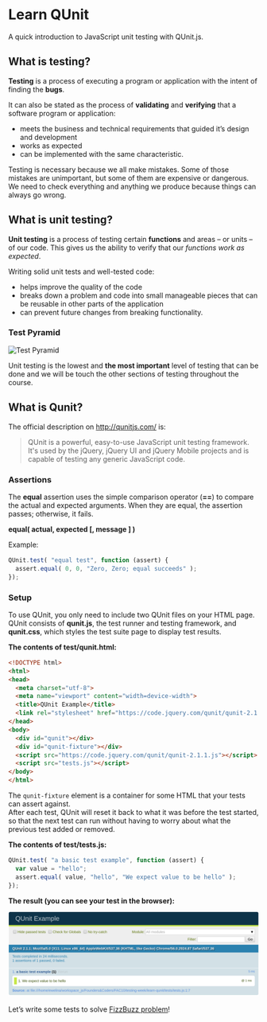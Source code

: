 # Learn QUnit

A quick introduction to JavaScript unit testing with QUnit.js.

## What is testing?  

**Testing** is a process of executing a program or application with the intent of finding the **bugs**.

It can also be stated as the process of **validating** and **verifying** that a software program or application:  
- meets the business and technical requirements that guided it’s design and development
- works as expected
- can be implemented with the same characteristic.

Testing is necessary because we all make mistakes. Some of those mistakes are unimportant, but some of them are expensive or dangerous. We need to check everything and anything we produce because things can always go wrong.

## What is unit testing?  

**Unit testing** is a process of testing certain **functions** and areas – or units – of our code. This gives us the ability to verify that our _functions work as expected_.

Writing solid unit tests and well-tested code:

- helps improve the quality of the code
- breaks down a problem and code into small manageable pieces that can be reusable in other parts of the application
- can prevent future changes from breaking functionality.

### Test Pyramid

![Test Pyramid](https://media.licdn.com/mpr/mpr/p/8/005/099/219/08c5a55.jpg)

Unit testing is the lowest and **the most important** level of testing that can be done and we will be touch the other sections of testing throughout the course.

## What is Qunit?

The official description on http://qunitjs.com/ is:

> QUnit is a powerful, easy-to-use JavaScript unit testing framework.
  It's used by the jQuery, jQuery UI and jQuery Mobile projects and is capable of testing any generic JavaScript code.

### Assertions

The **equal** assertion uses the simple comparison operator (**==**) to compare the actual and expected arguments.
When they are equal, the assertion passes; otherwise, it fails.

**equal( actual, expected [, message ] )**

Example:

```javascript
QUnit.test( "equal test", function (assert) {
  assert.equal( 0, 0, "Zero, Zero; equal succeeds" );
});
```

### Setup

To use QUnit, you only need to include two QUnit files on your HTML page.   
QUnit consists of  **qunit.js**, the test runner and testing framework, and **qunit.css**, which styles the test suite page to display test results.

**The contents of test/qunit.html:**

```html
<!DOCTYPE html>
<html>
<head>
  <meta charset="utf-8">
  <meta name="viewport" content="width=device-width">
  <title>QUnit Example</title>
  <link rel="stylesheet" href="https://code.jquery.com/qunit/qunit-2.1.1.css">
</head>
<body>
  <div id="qunit"></div>
  <div id="qunit-fixture"></div>
  <script src="https://code.jquery.com/qunit/qunit-2.1.1.js"></script>
  <script src="tests.js"></script>
</body>
</html>
```
The ```qunit-fixture``` element is a container for some HTML that your tests can assert against.  
After each test, QUnit will reset it back to what it was before the test started, so that the next test can run without having to worry about what the previous test added or removed.

**The contents of test/tests.js:**

```javascript
QUnit.test( "a basic test example", function (assert) {
  var value = "hello";
  assert.equal( value, "hello", "We expect value to be hello" );
});
```

**The result (you can see your test in the browser):**

![Test result](pictures/qunit-result.png)

Let’s write some tests to solve [FizzBuzz problem](https://github.com/skibinska/fizzbuzz)!


